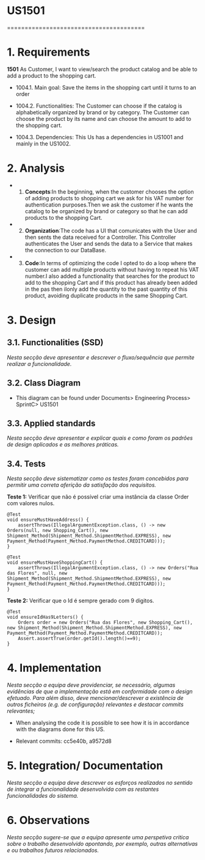 # US1501
=======================================


# 1. Requirements

**1501** As Customer, I want to view/search the product catalog and be able to add a product to the shopping cart.

- 1004.1. Main goal: Save the items in the shopping cart until it turns to an order 

- 1004.2. Functionalities: The Customer can choose if the catalog is alphabetically organized by brand or by category.
The Customer can choose the product by its name and can choose the amount to add to the shopping cart.

- 1004.3. Dependencies: This Us has a dependencies in US1001 and mainly in the US1002.

# 2. Analysis


- 1. **Concepts**:In the beginning, when the customer chooses the option of adding products to shopping cart we ask for his VAT number for authentication purposes.Then we ask the customer if he wants the catalog to be organized by brand or category so that he can add products to the shopping Cart.

- 2. **Organization**:The code has a UI that comunicates with the User and then sents the data received for a Controller. This Controller authenticates the User and sends the data to a Service that makes the connection to our DataBase.

- 3. **Code**:In terms of optimizing the code I opted to do a loop where the customer can add multiple products without having to repeat his VAT number.I also added a functionality that searches for the product to add to the shopping Cart and if this product has already been added in the pas then iIonly add the quantity to the past quantity of this product, avoiding duplicate products in the same Shopping Cart.

# 3. Design

## 3.1. Functionalities (SSD)

*Nesta secção deve apresentar e descrever o fluxo/sequência que permite realizar a funcionalidade.*

## 3.2. Class Diagram

- This diagram can be found under Documents> Engineering Process> SprintC> US1501

## 3.3. Applied standards

*Nesta secção deve apresentar e explicar quais e como foram os padrões de design aplicados e as melhores práticas.*

## 3.4. Tests
*Nesta secção deve sistematizar como os testes foram concebidos para permitir uma correta aferição da satisfação dos requisitos.*

**Teste 1:** Verificar que não é possível criar uma instância da classe Order com valores nulos.

	@Test
    void ensureMustHaveAddress() {
        assertThrows(IllegalArgumentException.class, () -> new Orders(null, new Shopping_Cart(), new Shipment_Method(Shipment_Method.ShipmentMethod.EXPRESS), new Payment_Method(Payment_Method.PaymentMethod.CREDITCARD)));
    }

    @Test
    void ensureMustHaveShoppingCart() {
        assertThrows(IllegalArgumentException.class, () -> new Orders("Rua das Flores", null, new Shipment_Method(Shipment_Method.ShipmentMethod.EXPRESS), new Payment_Method(Payment_Method.PaymentMethod.CREDITCARD)));
    }

**Teste 2:** Verificar que o Id é sempre gerado com 9 digitos.

    @Test
    void ensureIdHas9Letters() {
        Orders order = new Orders("Rua das Flores", new Shopping_Cart(), new Shipment_Method(Shipment_Method.ShipmentMethod.EXPRESS), new Payment_Method(Payment_Method.PaymentMethod.CREDITCARD));
        Assert.assertTrue(order.getId().length()==9);
    }

# 4. Implementation

*Nesta secção a equipa deve providenciar, se necessário, algumas evidências de que a implementação está em conformidade com o design efetuado. Para além disso, deve mencionar/descrever a existência de outros ficheiros (e.g. de configuração) relevantes e destacar commits relevantes;*

- When analysing the code it is possible to see how it is in accordance with the diagrams done for this US.

- Relevant commits:
  cc5e40b, a9572d8


# 5. Integration/ Documentation

*Nesta secção a equipa deve descrever os esforços realizados no sentido de integrar a funcionalidade desenvolvida com as restantes funcionalidades do sistema.*

# 6. Observations

*Nesta secção sugere-se que a equipa apresente uma perspetiva critica sobre o trabalho desenvolvido apontando, por exemplo, outras alternativas e ou trabalhos futuros relacionados.*

